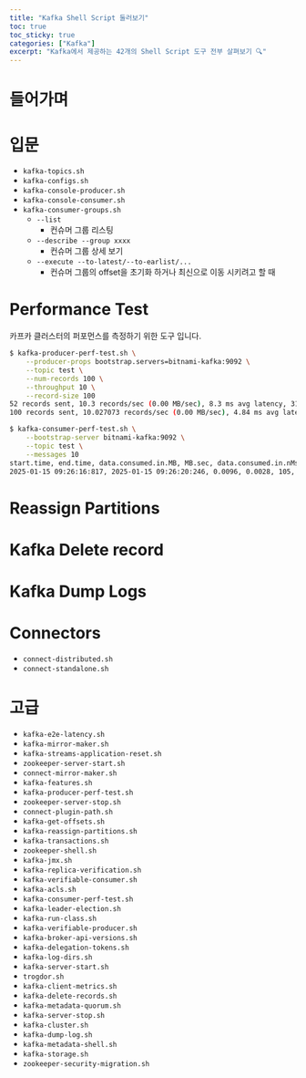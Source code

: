 ```yaml
---
title: "Kafka Shell Script 둘러보기"
toc: true
toc_sticky: true
categories: ["Kafka"]
excerpt: "Kafka에서 제공하는 42개의 Shell Script 도구 전부 살펴보기 🔍"
---
```


# 들어가며

# 입문

- `kafka-topics.sh`
- `kafka-configs.sh`
- `kafka-console-producer.sh`
- `kafka-console-consumer.sh`
- `kafka-consumer-groups.sh`
  - `--list`
    - 컨슈머 그룹 리스팅
  - `--describe --group xxxx`
    - 컨슈머 그룹 상세 보기
  - `--execute --to-latest/--to-earlist/...`
    - 컨슈머 그룹의 offset을 초기화 하거나 최신으로 이동 시키려고 할 때

# Performance Test

카프카 클러스터의 퍼포먼스를 측정하기 위한 도구 입니다.

```bash
$ kafka-producer-perf-test.sh \
    --producer-props bootstrap.servers=bitnami-kafka:9092 \
    --topic test \
    --num-records 100 \
    --throughput 10 \
    --record-size 100
52 records sent, 10.3 records/sec (0.00 MB/sec), 8.3 ms avg latency, 316.0 ms max latency.
100 records sent, 10.027073 records/sec (0.00 MB/sec), 4.84 ms avg latency, 316.00 ms max latency, 1 ms 50th, 13 ms 95th, 316 ms 99th, 316 ms 99.9th.
```

```bash
$ kafka-consumer-perf-test.sh \
    --bootstrap-server bitnami-kafka:9092 \
    --topic test \
    --messages 10
start.time, end.time, data.consumed.in.MB, MB.sec, data.consumed.in.nMsg, nMsg.sec, rebalance.time.ms, fetch.time.ms, fetch.MB.sec, fetch.nMsg.sec
2025-01-15 09:26:16:817, 2025-01-15 09:26:20:246, 0.0096, 0.0028, 105, 30.6212, 3411, 18, 0.5312, 5833.3333
```

# Reassign Partitions


# Kafka Delete record

# Kafka Dump Logs



# Connectors

- `connect-distributed.sh`
- `connect-standalone.sh`


# 고급

- `kafka-e2e-latency.sh`
- `kafka-mirror-maker.sh`
- `kafka-streams-application-reset.sh`
- `zookeeper-server-start.sh`
- `connect-mirror-maker.sh`
- `kafka-features.sh`
- `kafka-producer-perf-test.sh`
- `zookeeper-server-stop.sh`
- `connect-plugin-path.sh`
- `kafka-get-offsets.sh`
- `kafka-reassign-partitions.sh`
- `kafka-transactions.sh`
- `zookeeper-shell.sh`
- `kafka-jmx.sh`
- `kafka-replica-verification.sh`
- `kafka-verifiable-consumer.sh`
- `kafka-acls.sh`
- `kafka-consumer-perf-test.sh`
- `kafka-leader-election.sh`
- `kafka-run-class.sh`
- `kafka-verifiable-producer.sh`
- `kafka-broker-api-versions.sh`
- `kafka-delegation-tokens.sh`
- `kafka-log-dirs.sh`
- `kafka-server-start.sh`
- `trogdor.sh`
- `kafka-client-metrics.sh`
- `kafka-delete-records.sh`
- `kafka-metadata-quorum.sh`
- `kafka-server-stop.sh`
- `kafka-cluster.sh`
- `kafka-dump-log.sh`
- `kafka-metadata-shell.sh`
- `kafka-storage.sh`
- `zookeeper-security-migration.sh`
